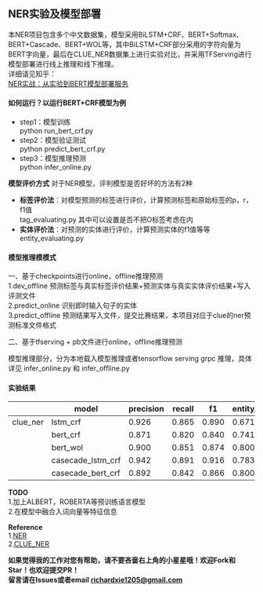 ## NER实验及模型部署

本NER项目包含多个中文数据集，模型采用BiLSTM+CRF、BERT+Softmax、BERT+Cascade、BERT+WOL等，其中BiLSTM+CRF部分采用的字符向量为BERT字向量，最后在CLUE_NER数据集上进行实验对比，并采用TFServing进行模型部署进行线上推理和线下推理。  
详细请见知乎：  
[NER实战：从实验到BERT模型部署服务](https://zhuanlan.zhihu.com/p/378307648)

#### 如何运行？以运行BERT+CRF模型为例
- step1：模型训练  
python run_bert_crf.py 
- step2：模型验证测试  
python predict_bert_crf.py
- step3：模型推理预测  
python infer_online.py 
  
**模型评价方式**
对于NER模型，评判模型是否好坏的方法有2种
- **标签评价法**：对模型预测的标签进行评价，计算预测标签和原始标签的p，r，f1值  
tag_evaluating.py 其中可以设置是否不把O标签考虑在内  
- **实体评价法**：对预测的实体进行评价，计算预测实体的f1值等等    
entity_evaluating.py 

#### 模型推理模模式  
一、基于checkpoints进行online，offline推理预测  
1.dev_offline  预测标签与真实标签评价结果+预测实体与真实实体评价结果+写入评测文件  
2.predict_online  识别即时输入句子的实体  
3.predict_offline  预测结果写入文件，提交比赛结果，本项目对应于clue的ner预测标准文件格式  
  
二、基于tfserving + pb文件进行online，offline推理预测    

模型推理部分，分为本地载入模型推理或者tensorflow serving grpc 推理，具体详见 infer_online.py 和 infer_offline.py  
  

#### 实验结果    
|          | model             | precision | recall | f1    | entity_f1 | epoch | predict_time |
| -------- | ----------------- | --------- | ------ | ----- | --------- | ----- | ------------ |
| clue_ner | lstm_crf          | 0.926     | 0.865  | 0.890 | 0.671     | 20    |              |
|          | bert_crf          | 0.871     | 0.820  | 0.840 | 0.741     | 3     |              |
|          | bert_wol          | 0.900     | 0.851  | 0.874 | 0.800     | 3     |              |
|          | casecade_lstm_crf | 0.942     | 0.891  | 0.916 | 0.783     | 20    |              |
|          | casecade_bert_crf | 0.892     | 0.842  | 0.866 | 0.800     | 3     |              |


**TODO**  
1.加上ALBERT，ROBERTA等预训练语言模型  
2.在模型中融合入词向量等特征信息  

**Reference**  
1.[NER](https://github.com/wavewangyue/ner)  
2.[CLUE_NER](https://arxiv.org/abs/2001.04351)

**如果觉得我的工作对您有帮助，请不要吝啬右上角的小星星哦！欢迎Fork和Star！也欢迎提交PR！**    
**留言请在Issues或者email  richardxie1205@gmail.com**
    

